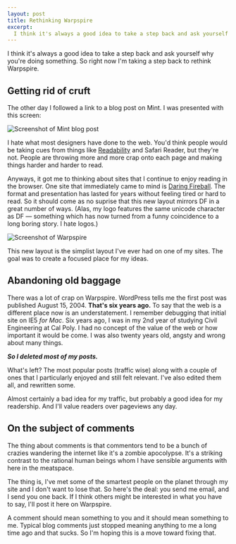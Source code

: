```yaml
---
layout: post
title: Rethinking Warpspire
excerpt:
  I think it's always a good idea to take a step back and ask yourself why you're doing something.  So right now I'm taking a step back to rethink Warpspire.
---
```


I think it's always a good idea to take a step back and ask yourself why you're doing something.  So right now I'm taking a step back to rethink Warpspire.

## Getting rid of cruft

The other day I followed a link to a blog post on Mint. I was presented with this screen:

<div class="figure"><img src="http://assets.warpspire.com/images/rethinking/mint_screen.jpg" alt="Screenshot of Mint blog post" /></div>

I hate what most designers have done to the web. You'd think people would be taking cues from things like [Readability][r] and Safari Reader, but they're not. People are throwing more and more crap onto each page and making things harder and harder to read.

Anyways, it got me to thinking about sites that I continue to enjoy reading in the browser. One site that immediately came to mind is [Daring Fireball][df]. The format and presentation has lasted for years without feeling tired or hard to read. So it should come as no suprise that this new layout mirrors DF in a great number of ways. (Alas, my logo features the same unicode character as DF — something which has now turned from a funny coincidence to a long boring story. I hate logos.)

<div class="figure"><img src="http://assets.warpspire.com/images/rethinking/warpspire_screen.jpg" alt="Screenshot of Warpspire" /></div>

This new layout is the simplist layout I've ever had on one of my sites. The goal was to create a focused place for my ideas.

## Abandoning old baggage

There was a lot of crap on Warpspire. WordPress tells me the first post was published August 15, 2004. **That's six years ago.**  To say that the web is a different place now is an understatement. I remember debugging that initial site on IE5 *for Mac*.  Six years ago, I was in my 2nd year of studying Civil Engineering at Cal Poly. I had no concept of the value of the web or how important it would be come.  I was also twenty years old, angsty and wrong about many things.

***So I deleted most of my posts.***

What's left? The most popular posts (traffic wise) along with a couple of ones that I particularly enjoyed and still felt relevant.  I've also edited them all, and rewritten some.

Almost certainly a bad idea for my traffic, but probably a good idea for my readership. And I'll value readers over pageviews any day.

## On the subject of comments

The thing about comments is that commentors tend to be a bunch of crazies wandering the internet like it's a zombie apocolypse. It's a striking contrast to the rational human beings whom I have sensible arguments with here in the meatspace.

The thing is, I've met some of the smartest people on the planet through my site and I don't want to lose that. So here's the deal: you send me email, and I send you one back.  If I think others might be interested in what you have to say, I'll post it here on Warpspire.

A comment should mean something to you and it should mean something to me. Typical blog comments just stopped meaning anything to me a long time ago and that sucks. So I'm hoping this is a move toward fixing that.

[df]: http://daringfireball.net
[jekyll]: http://github.com/mojombo/jekyll
[r]: http://lab.arc90.com/experiments/readability/
[redis]: http://github.com/antirez/redis
[rye]: http://github.com/kneath/rye